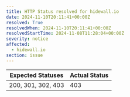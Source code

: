```yaml
---
title: HTTP Status resolved for hidewall.io
date: 2024-11-10T20:11:41+00:00Z
resolved: True
resolvedWhen: 2024-11-10T20:11:41+00:00Z
resolvedStartTime: 2024-11-08T11:28:04+00:00Z
severity: notice
affected:
  - hidewall.io
section: issue
---
```


| Expected Statuses | Actual Status  |
|-------------------|----------------|
| 200, 301, 302, 403 | 403 |
